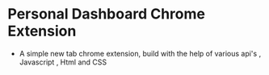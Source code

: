 # Personal Dashboard Chrome Extension

-  A simple new tab chrome extension, build with the help of various api's , Javascript , Html and CSS
